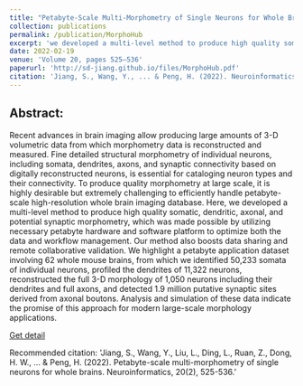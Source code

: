 ```yaml
---
title: "Petabyte-Scale Multi-Morphometry of Single Neurons for Whole Brains"
collection: publications
permalink: /publication/MorphoHub
excerpt: 'we developed a multi-level method to produce high quality somatic, dendritic, axonal, and potential synaptic morphometry, which was made possible by utilizing necessary petabyte hardware and software platform to optimize both the data and workflow management.'
date: 2022-02-19
venue: 'Volume 20, pages 525–536'
paperurl: 'http://sd-jiang.github.io/files/MorphoHub.pdf'
citation: 'Jiang, S., Wang, Y., ... & Peng, H. (2022). Neuroinformatics, 20(2), 525-536.'
---
```

## Abstract:

Recent advances in brain imaging allow producing large amounts of 3-D volumetric data from which morphometry data is reconstructed and measured. Fine detailed structural morphometry of individual neurons, including somata, dendrites, axons, and synaptic connectivity based on digitally reconstructed neurons, is essential for cataloging neuron types and their connectivity. To produce quality morphometry at large scale, it is highly desirable but extremely challenging to efficiently handle petabyte-scale high-resolution whole brain imaging database. Here, we developed a multi-level method to produce high quality somatic, dendritic, axonal, and potential synaptic morphometry, which was made possible by utilizing necessary petabyte hardware and software platform to optimize both the data and workflow management. Our method also boosts data sharing and remote collaborative validation. We highlight a petabyte application dataset involving 62 whole mouse brains, from which we identified 50,233 somata of individual neurons, profiled the dendrites of 11,322 neurons, reconstructed the full 3-D morphology of 1,050 neurons including their dendrites and full axons, and detected 1.9 million putative synaptic sites derived from axonal boutons. Analysis and simulation of these data indicate the promise of this approach for modern large-scale morphology applications.

[Get detail](http://sd-jiang.github.io/files/MorphoHub.pdf)

Recommended citation: 'Jiang, S., Wang, Y., Liu, L., Ding, L., Ruan, Z., Dong, H. W., ... & Peng, H. (2022). Petabyte-scale multi-morphometry of single neurons for whole brains. Neuroinformatics, 20(2), 525-536.'
